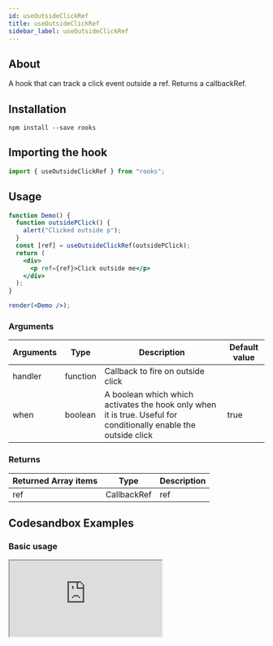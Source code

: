 ```yaml
---
id: useOutsideClickRef
title: useOutsideClickRef
sidebar_label: useOutsideClickRef
---
```


## About

A hook that can track a click event outside a ref. Returns a callbackRef.

## Installation

    npm install --save rooks

## Importing the hook

```javascript
import { useOutsideClickRef } from "rooks";
```

## Usage

```jsx
function Demo() {
  function outsidePClick() {
    alert("Clicked outside p");
  }
  const [ref] = useOutsideClickRef(outsidePClick);
  return (
    <div>
      <p ref={ref}>Click outside me</p>
    </div>
  );
}

render(<Demo />);
```

### Arguments

| Arguments | Type     | Description                                                                                                      | Default value |
| --------- | -------- | ---------------------------------------------------------------------------------------------------------------- | ------------- |
| handler   | function | Callback to fire on outside click                                                                                |               |
| when      | boolean  | A boolean which which activates the hook only when it is true. Useful for conditionally enable the outside click | true          |

### Returns

| Returned Array items | Type        | Description |
| -------------------- | ----------- | ----------- |
| ref                  | CallbackRef | ref         |

## Codesandbox Examples

### Basic usage

<iframe src="https://codesandbox.io/embed/useoutsideclickref-q76i8?fontsize=14&hidenavigation=1&theme=dark"
   style={{
    width: "100%",
    height: 500,
    border: 0,
    borderRadius: 4,
    overflow: "hidden"
  }} 
title="useOutsideClickRef"
allow="accelerometer; ambient-light-sensor; camera; encrypted-media; geolocation; gyroscope; hid; microphone; midi; payment; usb; vr; xr-spatial-tracking"
sandbox="allow-forms allow-modals allow-popups allow-presentation allow-same-origin allow-scripts"
/>

## Join Bhargav's discord server

You can click on the floating discord icon at the bottom right of the screen and talk to us in our server.
